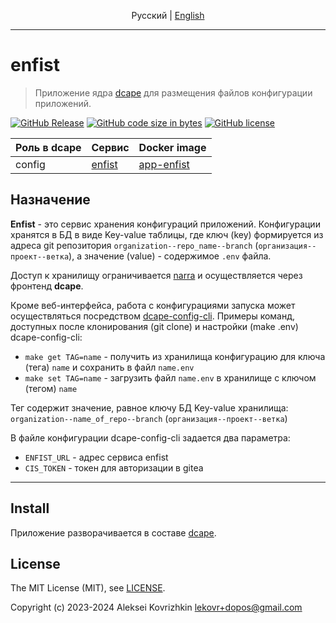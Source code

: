 <p align="center">
  <span>Pусский</span> |
  <a href="README.en.md#readme">English</a>
</p>

---

# enfist

> Приложение ядра [dcape](https://github.com/dopos/dcape) для размещения файлов конфигурации приложений.

[![GitHub Release][1]][2] [![GitHub code size in bytes][3]]() [![GitHub license][4]][5]

[1]: https://img.shields.io/github/release/dopos/dcape-app-enfist.svg
[2]: https://github.com/dopos/dcape-app-enfist/releases
[3]: https://img.shields.io/github/languages/code-size/dopos/dcape-app-enfist.svg
[4]: https://img.shields.io/github/license/dopos/dcape-app-enfist.svg
[5]: LICENSE

 Роль в dcape | Сервис | Docker image
 --- | --- | ---
 config | [enfist](https://github.com/apisite/app-enfist) | [app-enfist](https://github.com/apisite/app-enfist/pkgs/container/app-enfist)

## Назначение

**Enfist** - это сервис хранения конфигураций приложений. Конфигурации хранятся в БД в виде Key-value таблицы, где ключ (key) формируется из адреса git репозитория `organization--repo_name--branch` (`организация--проект--ветка`), а значение (value) - содержимое `.env` файла.

Доступ к хранилищу ограничивается [narra](/dcape/coreapps/narra) и осуществляется через фронтенд **dcape**.

Кроме веб-интерфейса, работа с конфигурациями запуска может осуществляться посредством [dcape-config-cli](https://github.com/dopos/dcape-config-cli).
Примеры команд, доступных после клонирования (git clone) и настройки (make .env) dcape-config-cli:

* `make get TAG=name` - получить из хранилища конфигурацию для ключа (тега) `name` и сохранить в файл `name.env`
* `make set TAG=name` - загрузить файл `name.env` в хранилище с ключом (тегом) `name`

Тег содержит значение, равное ключу БД Key-value хранилища: `organization--name_of_repo--branch` (`организация--проект--ветка`)

В файле конфигурации dcape-config-cli задается два параметра:

* `ENFIST_URL` - адрес сервиса enfist
* `CIS_TOKEN` - токен для авторизации в gitea

---

## Install

Приложение разворачивается в составе [dcape](https://github.com/dopos/dcape).

## License

The MIT License (MIT), see [LICENSE](LICENSE).

Copyright (c) 2023-2024 Aleksei Kovrizhkin <lekovr+dopos@gmail.com>
